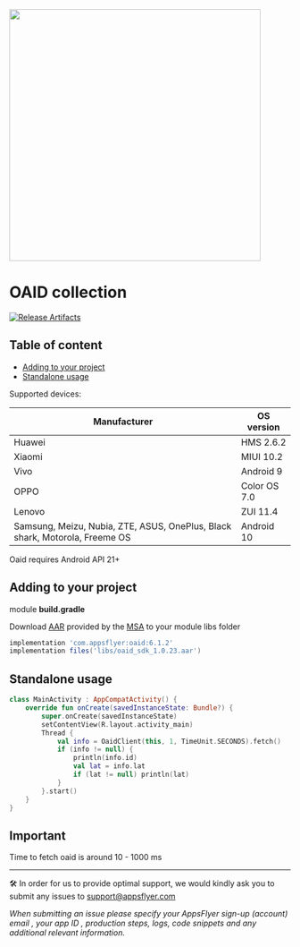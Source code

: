 <img src="https://www.appsflyer.com/wp-content/uploads/2016/11/logo-1.svg"  width="450">

# OAID collection

[![Release Artifacts](https://img.shields.io/nexus/r/com.appsflyer/oaid.svg?server=https%3A%2F%2Foss.sonatype.org)](https://oss.sonatype.org/content/repositories/releases/com/appsflyer/oaid/)

## Table of content
- [Adding to your project](#adding-to-your-project)
- [Standalone usage](#standalone-usage)

Supported devices:

Manufacturer    |   OS version
---             |   ---
Huawei          |   HMS 2.6.2
Xiaomi          |   MIUI 10.2
Vivo            |   Android 9
OPPO            |   Color OS 7.0
Lenovo          |   ZUI 11.4
Samsung, Meizu, Nubia, ZTE, ASUS, OnePlus, Black shark, Motorola, Freeme OS |   Android 10

Oaid requires Android API 21+

## Adding to your project
module **build.gradle**

Download [AAR](oaid/libs/oaid_sdk_1.0.23.aar) provided by the [MSA](http://www.msa-alliance.cn/col.jsp?id=120) to your module libs folder
```groovy
implementation 'com.appsflyer:oaid:6.1.2'
implementation files('libs/oaid_sdk_1.0.23.aar')
```
## Standalone usage
```kotlin
class MainActivity : AppCompatActivity() {
    override fun onCreate(savedInstanceState: Bundle?) {
        super.onCreate(savedInstanceState)
        setContentView(R.layout.activity_main)
        Thread {
            val info = OaidClient(this, 1, TimeUnit.SECONDS).fetch()
            if (info != null) {
                println(info.id)
                val lat = info.lat
                if (lat != null) println(lat)
            }
        }.start()
    }
}
```

## Important
Time to fetch oaid is around 10 - 1000 ms

---
🛠 In order for us to provide optimal support, we would kindly ask you to submit any issues to support@appsflyer.com

*When submitting an issue please specify your AppsFlyer sign-up (account) email , your app ID , production steps, logs, code snippets and any additional relevant information.*

